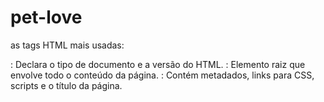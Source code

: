 # pet-love

as tags HTML mais usadas:

<!DOCTYPE html>: Declara o tipo de documento e a versão do HTML.

<html>: Elemento raiz que envolve todo o conteúdo da página.

<head>: Contém metadados, links para CSS, scripts e o título da página.

<title>: Define o título da página, que aparece na aba do navegador.

<meta>: Fornece metadados sobre a página, como charset e descrição.

<link>: Usado para vincular arquivos externos, como folhas de estilo CSS.

<script>: Inclui scripts JavaScript na página.

<body>: Contém todo o conteúdo visível da página, como texto, imagens e links.

<h1>, <h2>, <h3>, etc.: Tags de cabeçalho que definem títulos e subtítulos, com <h1> sendo o mais importante.

<p>: Define um parágrafo de texto.

<a>: Cria um link para outra página ou recurso.

<img>: Insere uma imagem na página. Deve incluir o atributo alt.

<ul>: Cria uma lista não ordenada (com marcadores).

<ol>: Cria uma lista ordenada (numerada).

<li>: Define um item em uma lista (usado dentro de <ul> ou <ol>).

<form>: Cria um formulário para entrada de dados do usuário.

<input>: Define um campo de entrada em um formulário.

<button>: Cria um botão que pode ser clicado.

<table>: Cria uma tabela.

<tr>, <th>, <td>: Usados dentro de <table> para definir linhas, cabeçalhos e células de dados, respectivamente.
